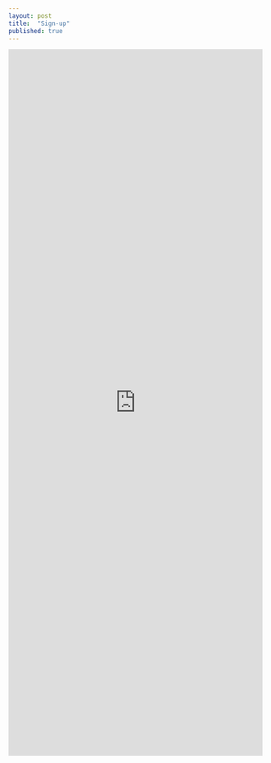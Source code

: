 ```yaml
---
layout: post
title:  "Sign-up"
published: true
---
```


<iframe src="https://docs.google.com/forms/d/e/1FAIpQLScxT-eT3MBsutACJM_QJHvzyGGgXo0jMWRv3ceIfkbZ0GkvPg/viewform?embedded=true"    width="100%" 
            height="1400px" 
            frameborder="0" 
            marginheight="0" 
            marginwidth="0"></iframe>